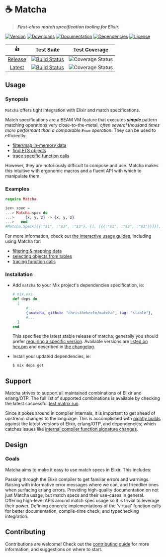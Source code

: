 # ☕️ Matcha

<!-- MODULEDOC BLURB !-->

> **_First-class match specification tooling for Elixir._**

<!-- MODULEDOC BLURB !-->

[![Version][hex-version-badge]][hex]
[![Downloads][hex-downloads-badge]][hex]
[![Documentation][docs-badge]][docs]
[![Dependencies][deps-badge]][deps]
[![License][hex-license-badge]][hex]

|         👍         |                  [Test Suite][suite]                  |         [Test Coverage][coverage]          |
| :----------------: | :---------------------------------------------------: | :----------------------------------------: |
| [Release][release] | [![Build Status][release-suite-badge]][release-suite] | ![Coverage Status][release-coverage-badge] |
|  [Latest][latest]  |  [![Build Status][latest-suite-badge]][latest-suite]  | ![Coverage Status][latest-coverage-badge]  |

## Usage

### Synopsis

<!-- MODULEDOC SNIPPET !-->
<!--
  all hyperlinks in this snippet must be inline,
  rather than using markdown link references
!-->

`Matcha` offers tight integration with Elixir and match specifications.

Match specifications are a BEAM VM feature that executes **_simple_** pattern matching operations very close-to-the-metal, _often several thousand times more performant than a comparable `Enum` operation_. They can be used to efficiently:

- [filter/map in-memory data](https://www.erlang.org/doc/man/ets.html#match_spec_run-2)
- [find ETS objects](https://erlang.org/doc/man/ets.html#select-2)
- [trace specific function calls](https://erlang.org/doc/man/dbg.html#tp-2)

However, they are notoriously difficult to compose and use. Matcha makes this intuitive with ergonomic macros and a fluent API with which to manipulate them.

### Examples

```elixir
require Matcha

iex> spec =
...> Matcha.spec do
...>     {x, y, z} -> {x, y, z}
...>   end
#Matcha.Spec<[{{:"$1", :"$2", :"$3"}, [], [{{:"$1", :"$2", :"$3"}}]}], context: :filter_map>
```

For more information, check out [the interactive usage guides](https://hexdocs.pm/matcha/usage.html#content), including using Matcha for:

- [filtering & mapping data](https://hexdocs.pm/matcha/usage/filtering-and-mapping.html#content)
- [selecting objects from tables](https://hexdocs.pm/matcha/usage/tables.html#content)
- [tracing function calls](https://hexdocs.pm/matcha/usage/tracing.html#content)

<!-- MODULEDOC SNIPPET !-->

### Installation

- Add `matcha` to your Mix project's dependencies specification, ie:

  ```elixir
  # mix.exs
  def deps do
    [
        #...
        {:matcha, github: "christhekeele/matcha", tag: "stable"},
        #...
    ]
  end
  ```

  This specifies the latest stable release of matcha; generally you should prefer [requiring a specific version][elixir-version-requirements]. Available versions are [listed on hex.pm][hex-versions] and described in [the changelog][changelog].

- Install your updated dependencies, ie:

  ```sh
  $ mix deps.get
  ```

## Support

Matcha strives to support all maintained combinations of Elixir and erlang/OTP. The full list of supported combinations is available by checking the latest successful [test matrix run][test-matrix].

Since it pokes around in compiler internals, it is important to get ahead of upstream changes to the language. This is accomplished with [nightly builds][test-edge] against the latest versions of Elixir, erlang/OTP, and dependencies; which catches issues like [internal compiler function signature changes](https://github.com/christhekeele/matcha/commit/27f3f34284349d807fcd2817a04cb4628498a7eb#diff-daf93cf4dc6034e9862d0d844c783586210ea822ae6ded51d925b0ac9e09766bR31-R43).

## Design

### Goals

Matcha aims to make it easy to use match specs in Elixir. This includes:

Passing through the Elixir compiler to get familiar errors and warnings.
Raising with informative error messages where we can, and friendlier ones when surfacing erlang errors.
Providing high-quality documentation on not just Matcha usage, but match specs and their use-cases in general.
Offering high-level APIs around match spec usage so it is trivial to leverage their power.
Defining concrete implementations of the 'virtual' function calls for better documentation, compile-time check, and typechecking integration.

## Contributing

Contributions are welcome! Check out the [contributing guide][contributing] for more information, and suggestions on where to start.

<!-- LINKS & IMAGES-->

<!-- Package -->

[hex]: https://hex.pm/packages/matcha
[hex-versions]: https://hex.pm/packages/matcha/versions
[hex-version-badge]: https://img.shields.io/hexpm/v/matcha.svg?maxAge=86400&style=flat-square
[hex-downloads-badge]: https://img.shields.io/hexpm/dt/matcha.svg?maxAge=86400&style=flat-square
[hex-license-badge]: https://img.shields.io/badge/license-MIT-7D26CD.svg?maxAge=86400&style=flat-square

<!-- Docs -->

[docs]: https://hexdocs.pm/matcha/index.html
[docs-guides]: https://hexdocs.pm/matcha/usage.html#content
[docs-badge]: https://img.shields.io/badge/documentation-online-purple?maxAge=86400&style=flat-square

<!-- Deps -->

[deps]: https://hex.pm/packages/matcha
[deps-badge]: https://img.shields.io/badge/dependencies-1-blue?maxAge=86400&style=flat-square

<!-- Status -->

[suite]: https://github.com/christhekeele/matcha/actions?query=workflow%3A%22Test+Suite%22
[coverage]: https://coveralls.io/github/christhekeele/matcha

<!-- Release Status -->

[release]: https://github.com/christhekeele/matcha/tree/release
[release-suite]: https://github.com/christhekeele/matcha/actions?query=workflow%3A%22Test+Suite%22+branch%3Arelease
[release-suite-badge]: https://img.shields.io/github/checks-status/christhekeele/matcha/release.svg?maxAge=86400&style=flat-square
[release-coverage-badge]: https://img.shields.io/coveralls/christhekeele/matcha/release.svg?maxAge=86400&style=flat-square

<!-- Latest Status -->

[latest]: https://github.com/christhekeele/matcha/tree/latest
[latest-suite]: https://github.com/christhekeele/matcha/actions?query=workflow%3A%22Test+Suite%22+branch%3Alatest
[latest-suite-badge]: https://img.shields.io/github/checks-status/christhekeele/matcha/latest.svg?maxAge=86400&style=flat-square
[latest-coverage-badge]: https://img.shields.io/coveralls/christhekeele/matcha/latest.svg?maxAge=86400&style=flat-square

<!-- Other -->

[elixir-version-requirements]: https://hexdocs.pm/elixir/Version.html#module-requirements
[changelog]: https://hexdocs.pm/matcha/changelog.html
[test-matrix]: https://github.com/christhekeele/matcha/actions/workflows/matrix.yml
[test-edge]: https://github.com/christhekeele/matcha/actions/workflows/edge.yml
[contributing]: https://hexdocs.pm/matcha/contributing.html
